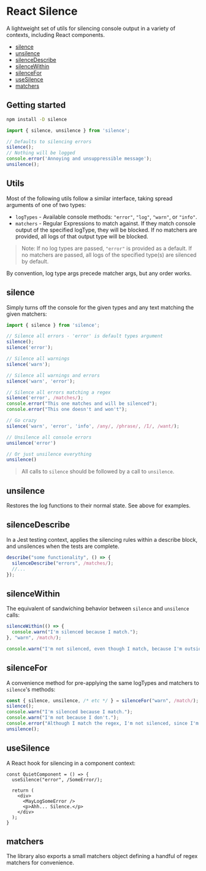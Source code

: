 # React Silence

A lightweight set of utils for silencing console output in a variety of contexts, including React components.

- [silence](#silence)
- [unsilence](#unsilence)
- [silenceDescribe](#silenceDescribe)
- [silenceWithin](#silenceWithin)
- [silenceFor](#silenceFor)
- [useSilence](#useSilence)
- [matchers](#matchers)

## Getting started

```bash
npm install -D silence
```

```ts
import { silence, unsilence } from 'silence';

// Defaults to silencing errors
silence();
// Nothing will be logged
console.error('Annoying and unsuppressible message');
unsilence();
```

## Utils

Most of the following utils follow a similar interface, taking spread arguments of one of two types:

- `logTypes` - Available console methods: `"error"`, `"log"`, `"warn"`, or `"info"`.
- `matchers` - Regular Expressions to match against. If they match console output of the specified logType, they will be blocked. If no matchers are provided, all logs of that output type will be blocked.

> Note: If no log types are passed, `"error"` is provided as a default. If no matchers are passed, all logs of the specified type(s) are silenced by default.

By convention, log type args precede matcher args, but any order works.

## silence

Simply turns off the console for the given types and any text matching the given matchers:

```ts
import { silence } from 'silence';

// Silence all errors - 'error' is default types argument
silence();
silence('error');

// Silence all warnings
silence('warn');

// Silence all warnings and errors
silence('warn', 'error');

// Silence all errors matching a regex
silence('error', /matches/);
console.error("This one matches and will be silenced");
console.error("This one doesn't and won't");

// Go crazy
silence('warn', 'error', 'info', /any/, /phrase/, /I/, /want/);

// Unsilence all console errors
unsilence('error')

// Or just unsilence everything
unsilence()
```

> All calls to `silence` should be followed by a call to `unsilence`.

## unsilence

Restores the log functions to their normal state. See above for examples.

## silenceDescribe

In a Jest testing context, applies the silencing rules within a describe block, and unsilences when the tests are complete.

```ts
describe("some functionality", () => {
  silenceDescribe("errors", /matches/);
  //...
});
```

## silenceWithin

The equivalent of sandwiching behavior between `silence` and `unsilence` calls:

```ts
silenceWithin(() => {
  console.warn("I'm silenced because I match.");
}, "warn", /match/);

console.warn("I'm not silenced, even though I match, because I'm outside the `silenceWithin` context.");
```

## silenceFor

A convenience method for pre-applying the same logTypes and matchers to `silence`'s methods:

```ts
const { silence, unsilence, /* etc */ } = silenceFor("warn", /match/);
silence();
console.warn("I'm silenced because I match.");
console.warn("I'm not because I don't.");
console.error("Although I match the regex, I'm not silenced, since I'm an error.");
unsilence();
```

## useSilence

A React hook for silencing in a component context:

```tsx
const QuietComponent = () => {
  useSilence("error", /SomeError/);

  return (
    <div>
      <MayLogSomeError />
      <p>Ahh... Silence.</p>
    </div>
  );
}
```

## matchers

The library also exports a small matchers object defining a handful of regex matchers for convenience.
